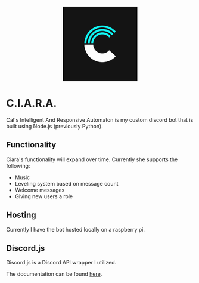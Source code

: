 ﻿<p align="center">
  <img src="images/CiaraLogo.jpg" width="200">
</p>

# C.I.A.R.A.

Cal's Intelligent And Responsive Automaton is my custom discord bot that is built using Node.js (previously Python).

## Functionality

Ciara's functionality will expand over time. Currently she supports the following:

- Music
- Leveling system based on message count
- Welcome messages
- Giving new users a role

## Hosting

Currently I have the bot hosted locally on a raspberry pi.

## Discord.js

Discord.js is a Discord API wrapper I utilized.

The documentation can be found [here](https://discord.js.org/#/).
